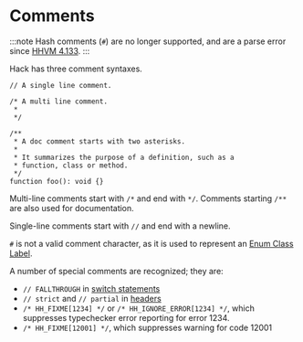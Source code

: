 # Comments

:::note
Hash comments (`#`) are no longer supported, and are a parse error since [HHVM 4.133](https://hhvm.com/blog/2021/10/26/hhvm-4.133.html).
:::

Hack has three comment syntaxes.

```hack
// A single line comment.

/* A multi line comment.
 *
 */

/**
 * A doc comment starts with two asterisks.
 *
 * It summarizes the purpose of a definition, such as a
 * function, class or method.
 */
function foo(): void {}
```

Multi-line comments start with `/*` and end with `*/`. Comments starting `/**`
are also used for documentation.

Single-line comments start with `//` and end with a newline.

`#` is not a valid comment character, as it is used to represent an
[Enum Class Label](/docs/hack/built-in-types/enum-class-label).

A number of special comments are recognized; they are:

- `// FALLTHROUGH` in [switch statements](/docs/hack/statements/switch)
- `// strict` and `// partial` in
  [headers](/docs/hack/source-code-fundamentals/program-structure)
- `/* HH_FIXME[1234] */` or `/* HH_IGNORE_ERROR[1234] */`, which suppresses
  typechecker error reporting for error 1234.
- `/* HH_FIXME[12001] */`, which suppresses warning for code 12001

